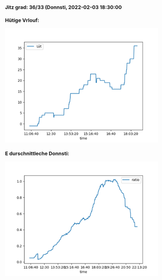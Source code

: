 ### Jitz grad: 36/33 (Donnsti, 2022-02-03 18:30:00

### Hütige Vrlouf:
![Graph](Today.png)

### E durschnittleche Donnsti:
![Graph](Donnsti.png)